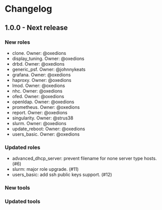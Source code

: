 # Changelog

## 1.0.0 - Next release

### New roles

  - clone. Owner: @oxedions
  - display_tuning. Owner: @oxedions
  - drbd. Owner: @oxedions
  - generic_psf. Owner: @johnnykeats
  - grafana. Owner: @oxedions
  - haproxy. Owner: @oxedions
  - lmod. Owner: @oxedions
  - nhc. Owner: @oxedions
  - ofed. Owner: @oxedions
  - openldap. Owner: @oxedions
  - prometheus. Owner: @oxedions
  - report. Owner: @oxedions
  - singularity. Owner: @strus38
  - slurm. Owner: @oxedions
  - update_reboot: Owner: @oxedions
  - users_basic. Owner: @oxedions

### Updated roles

  - advanced_dhcp_server: prevent filename for none server type hosts. (#6)
  - slurm: major role upgrade. (#11)
  - users_basic: add ssh public keys support. (#12)

### New tools

### Updated tools
